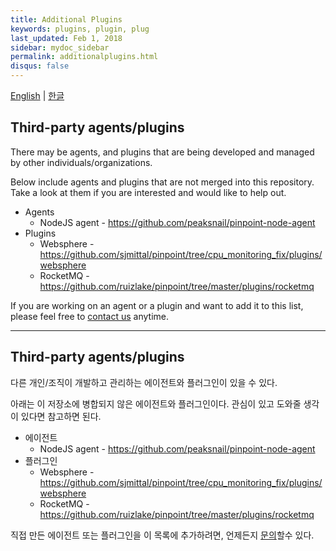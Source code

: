 ```yaml
---
title: Additional Plugins
keywords: plugins, plugin, plug
last_updated: Feb 1, 2018
sidebar: mydoc_sidebar
permalink: additionalplugins.html
disqus: false
---
```


[English](#third-party-agentsplugins) | [한글](#third-party-agentsplugins-1)

## Third-party agents/plugins

There may be agents, and plugins that are being developed and managed by other individuals/organizations.

Below include agents and plugins that are not merged into this repository.  
Take a look at them if you are interested and would like to help out.
* Agents
  * NodeJS agent - https://github.com/peaksnail/pinpoint-node-agent
* Plugins
  * Websphere - https://github.com/sjmittal/pinpoint/tree/cpu_monitoring_fix/plugins/websphere
  * RocketMQ - https://github.com/ruizlake/pinpoint/tree/master/plugins/rocketmq

If you are working on an agent or a plugin and want to add it to this list, please feel free to [contact us](mailto:roy.kim@navercorp.com) anytime.

---

## Third-party agents/plugins

다른 개인/조직이 개발하고 관리하는 에이전트와 플러그인이 있을 수 있다.

아래는 이 저장소에 병합되지 않은 에이전트와 플러그인이다.
관심이 있고 도와줄 생각이 있다면 참고하면 된다.
* 에이전트
  * NodeJS agent - https://github.com/peaksnail/pinpoint-node-agent
* 플러그인
  * Websphere - https://github.com/sjmittal/pinpoint/tree/cpu_monitoring_fix/plugins/websphere
  * RocketMQ - https://github.com/ruizlake/pinpoint/tree/master/plugins/rocketmq

직접 만든 에이전트 또는 플러그인을 이 목록에 추가하려면, 언제든지 [문의](mailto:roy.kim@navercorp.com)할수 있다.
